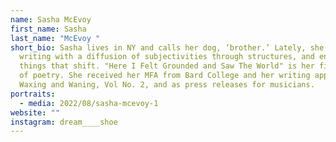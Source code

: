 ```yaml
---
name: Sasha McEvoy
first_name: Sasha
last_name: "McEvoy "
short_bio: Sasha lives in NY and calls her dog, ‘brother.’ Lately, she is
  writing with a diffusion of subjectivities through structures, and enjoying
  things that shift. "Here I Felt Grounded and Saw The World" is her first book
  of poetry. She received her MFA from Bard College and her writing appears in
  Waxing and Waning, Vol No. 2, and as press releases for musicians.
portraits:
  - media: 2022/08/sasha-mcevoy-1
website: ""
instagram: dream____shoe
---
```

